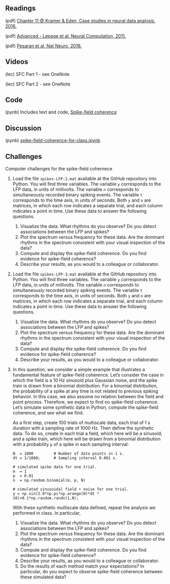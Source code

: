 ## Readings

(pdf) [Chapter 11 @ Kramer & Eden, Case studies in neural data analysis, 2016.](/Readings/Kramer_Eden_Chapter_11.pdf)

(pdf) [Advanced - Lepage et al, Neural Computation, 2011.](/Readings/Lepage_Neural_Comp_2011.pdf)

(pdf) [Pesaran et al, Nat Neuro, 2018.](/Readings/Pesaran_2018.pdf)

## Videos

(lec) SFC Part 1 - see OneNote

(lec) SFC Part 2 - see OneNote

## Code

(pynb) Includes text and code, [Spike-field coherence](https://mark-kramer.github.io/Case-Studies-Python/11.html)

## Discussion

(pynb) [spike-field-coherence-for-class.ipynb](spike-field-coherence-for-class.ipynb)

## Challenges

Computer challenges for the spike-field cohernece

1.	Load the file `spikes-LFP-2.mat` available at the GitHub repository into Python. You will find three variables. The variable `y` corresponds to the LFP data, in units of millivolts. The variable `n` corresponds to simultaneously recorded binary spiking events. The variable `t` corresponds to the time axis, in units of seconds. Both `y` and `n` are matrices, in which each row indicates a separate trial, and each column indicates a point in time. Use these data to answer the following questions.
    1. Visualize the data. What rhythms do you observe? Do you detect associations between the LFP and spikes?
    2. Plot the spectrum versus frequency for these data. Are the dominant rhythms in the spectrum consistent with your visual inspection of the data?
    3. Compute and display the spike-field coherence. Do you find evidence for spike-field coherence?
    4. Describe your results, as you would to a colleague or collaborator.

2.	Load the file `spikes-LFP-3.mat` available at the GitHub repository into Python. You will find three variables. The variable `y` corresponds to the LFP data, in units of millivolts. The variable `n` corresponds to simultaneously recorded binary spiking events. The variable `t` corresponds to the time axis, in units of seconds. Both `y` and `n` are matrices, in which each row indicates a separate trial, and each column indicates a point in time. Use these data to answer the following questions.
    1. Visualize the data. What rhythms do you observe? Do you detect associations between the LFP and spikes?
    2. Plot the spectrum versus frequency for these data. Are the dominant rhythms in the spectrum consistent with your visual inspection of the data?
    3. Compute and display the spike-field coherence. Do you find evidence for spike-field coherence?
    4. Describe your results, as you would to a colleague or collaborator.

3.	In this question, we consider a simple example that illustrates a fundamental feature of spike-field coherence. Let’s consider the case in which the field is a 10 Hz sinusoid plus Gaussian noise, and the spike train is drawn from a binomial distribution. For a binomial distribution, the probability of a spike at any time is not related to previous spiking behavior. In this case, we also assume no relation between the field and point process. Therefore, we expect to find no spike-field coherence. Let’s simulate some synthetic data in Python, compute the spike-field coherence, and see what we find.

    As a first step, create 100 trials of multiscale data, each trial of 1 s duration with a sampling rate of 1000 Hz. Then define the synthetic data. To do so, create in each trial a field, which here will be a sinusoid; and a spike train, which here will be drawn from a binomial distribution with a probability `p` of a spike in each sampling interval:

    ```
    N  = 1000         # Number of data points in 1 s.
    dt = 1/1000;      # Sampling interval 0.001 s.

    # simulated spike data for one trial.
    m  = 1
    p  = 0.01
    n  = np.random.binomial(m, p, N)

    # simulated sinusoidal field + noise for one trial.
    y = np.sin(2.0*np.pi*np.arange(N)*dt * 10)+0.1*np.random.randn(1,N);
    ```

    With these synthetic multiscale data defined, repeat the analysis we performed in class. In particular,
    1. Visualize the data. What rhythms do you observe? Do you detect associations between the LFP and spikes?
    2. Plot the spectrum versus frequency for these data. Are the dominant rhythms in the spectrum consistent with your visual inspection of the data?
    3. Compute and display the spike-field coherence. Do you find evidence for spike-field coherence?
    4. Describe your results, as you would to a colleague or collaborator.
    5. Do the results of each method match your expectations? In particular, do you expect to observe spike-field coherence between these simulated data?
